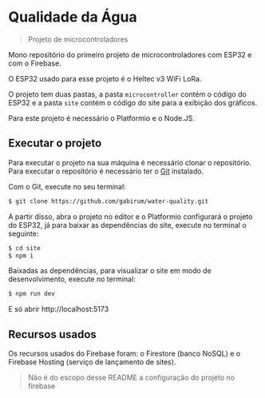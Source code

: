 # Qualidade da Água

> Projeto de microcontroladores

Mono repositório do primeiro projeto de microcontroladores com ESP32 e com o Firebase.

O ESP32 usado para esse projeto é o Heltec v3 WiFi LoRa.

O projeto tem duas pastas, a pasta `microcontroller` contém o código do ESP32 e a pasta `site` contém o código do site para a exibição dos gráficos.

Para este projeto é necessário o Platformio e o Node.JS.

## Executar o projeto

Para executar o projeto na sua máquina é necessário clonar o repositório. Para executar o repositório é necessário ter o [Git](https://git-scm.com/) instalado.

Com o Git, execute no seu terminal:

```sh
$ git clone https://github.com/gabirum/water-quality.git
```

A partir disso, abra o projeto no editor e o Platformio configurará o projeto do ESP32, já para baixar as dependências do site, execute no terminal o seguinte:

```sh
$ cd site
$ npm i
```

Baixadas as dependências, para visualizar o site em modo de desenvolvimento, execute no terminal:

```sh
$ npm run dev
```

E só abrir http://localhost:5173

## Recursos usados

Os recursos usados do Firebase foram: o Firestore (banco NoSQL) e o Firebase Hosting (serviço de lançamento de sites).

> Não é do escopo desse README a configuração do projeto no firebase
